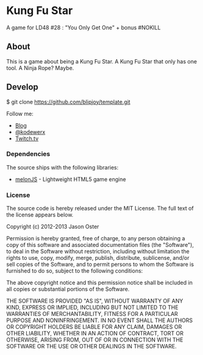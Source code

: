 # Kung Fu Star

A game for LD48 #28 : "You Only Get One" + bonus #NOKILL

## About

This is a game about being a Kung Fu Star. A Kung Fu Star that only has one
tool.  A Ninja Rope?  Maybe.

## Develop

  $ git clone https://github.com/blipjoy/template.git

Follow me:

* [Blog](http://blog.kodewerx.org/)
* [@kodewerx](http://twitter.com/kodewerx)
* [Twitch.tv](http://www.twitch.tv/kodewerx)

### Dependencies

The source ships with the following libraries:

* [melonJS](http://www.melonjs.org/) - Lightweight HTML5 game engine

### License

The source code is hereby released under the MIT License. The full text of the
license appears below.

Copyright (c) 2012-2013 Jason Oster

Permission is hereby granted, free of charge, to any person obtaining a copy of
this software and associated documentation files (the "Software"), to deal in
the Software without restriction, including without limitation the rights to
use, copy, modify, merge, publish, distribute, sublicense, and/or sell copies of
the Software, and to permit persons to whom the Software is furnished to do so,
subject to the following conditions:

The above copyright notice and this permission notice shall be included in all
copies or substantial portions of the Software.

THE SOFTWARE IS PROVIDED "AS IS", WITHOUT WARRANTY OF ANY KIND, EXPRESS OR
IMPLIED, INCLUDING BUT NOT LIMITED TO THE WARRANTIES OF MERCHANTABILITY,
FITNESS FOR A PARTICULAR PURPOSE AND NONINFRINGEMENT. IN NO EVENT SHALL THE
AUTHORS OR COPYRIGHT HOLDERS BE LIABLE FOR ANY CLAIM, DAMAGES OR OTHER
LIABILITY, WHETHER IN AN ACTION OF CONTRACT, TORT OR OTHERWISE, ARISING FROM,
OUT OF OR IN CONNECTION WITH THE SOFTWARE OR THE USE OR OTHER DEALINGS IN THE
SOFTWARE.
